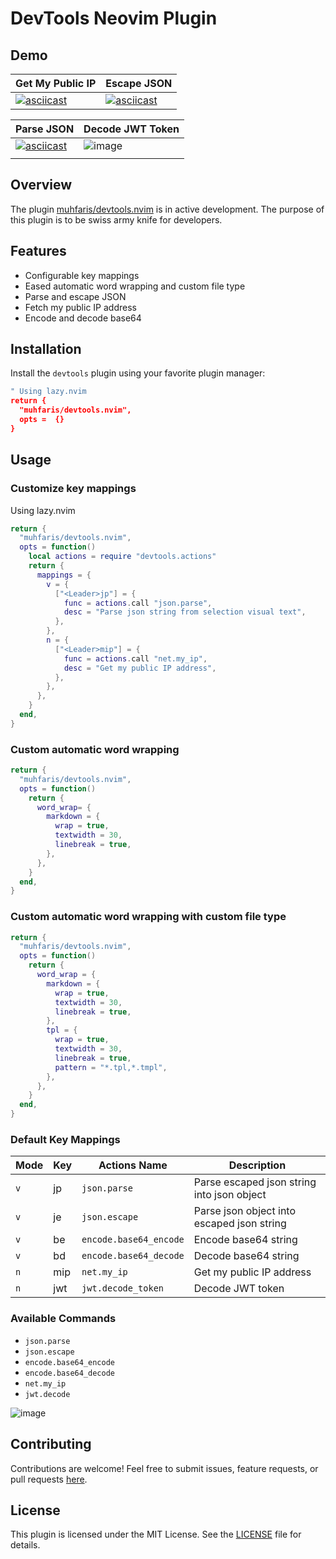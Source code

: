 # DevTools Neovim Plugin

## Demo

| Get My Public IP                                                                                                         | Escape JSON                                                                                                              |
| ------------------------------------------------------------------------------------------------------------------------ | ------------------------------------------------------------------------------------------------------------------------ |
| [![asciicast](https://asciinema.org/a/9Gs6j4HPcbXYdmVgR97f13I0J.svg)](https://asciinema.org/a/9Gs6j4HPcbXYdmVgR97f13I0J) | [![asciicast](https://asciinema.org/a/wdd7vhRRuBNT2Yi3j6Om8DgGx.svg)](https://asciinema.org/a/wdd7vhRRuBNT2Yi3j6Om8DgGx) |

| Parse JSON                                                                                                               | Decode JWT Token                                                                          |
| ------------------------------------------------------------------------------------------------------------------------ | ----------------------------------------------------------------------------------------- |
| [![asciicast](https://asciinema.org/a/5bTwLmv5TCffq4xgGrkOIQYiP.svg)](https://asciinema.org/a/5bTwLmv5TCffq4xgGrkOIQYiP) | ![image](https://github.com/user-attachments/assets/3bb9f0f7-7423-4b86-92b3-c19405021565) |
|                                                                                                                          |

## Overview

The plugin [muhfaris/devtools.nvim](https://github.com/muhfaris/devtools.nvim) is in active development. The purpose of this plugin is to be swiss army knife for developers.

## Features

- Configurable key mappings
- Eased automatic word wrapping and custom file type
- Parse and escape JSON
- Fetch my public IP address
- Encode and decode base64

## Installation

Install the `devtools` plugin using your favorite plugin manager:

```lua
" Using lazy.nvim
return {
  "muhfaris/devtools.nvim",
  opts =  {}
}
```

## Usage

### Customize key mappings

Using lazy.nvim

```lua
return {
  "muhfaris/devtools.nvim",
  opts = function()
    local actions = require "devtools.actions"
    return {
      mappings = {
        v = {
          ["<Leader>jp"] = {
            func = actions.call "json.parse",
            desc = "Parse json string from selection visual text",
          },
        },
        n = {
          ["<Leader>mip"] = {
            func = actions.call "net.my_ip",
            desc = "Get my public IP address",
          },
        },
      },
    }
  end,
}
```

### Custom automatic word wrapping

```lua
return {
  "muhfaris/devtools.nvim",
  opts = function()
    return {
      word_wrap= {
        markdown = {
          wrap = true,
          textwidth = 30,
          linebreak = true,
        },
      },
    }
  end,
}
```

### Custom automatic word wrapping with custom file type

```lua
return {
  "muhfaris/devtools.nvim",
  opts = function()
    return {
      word_wrap = {
        markdown = {
          wrap = true,
          textwidth = 30,
          linebreak = true,
        },
        tpl = {
          wrap = true,
          textwidth = 30,
          linebreak = true,
          pattern = "*.tpl,*.tmpl",
        },
      },
    }
  end,
}
```

### Default Key Mappings

| Mode | Key         | Actions Name           | Description                                |
| ---- | ----------- | ---------------------- | ------------------------------------------ |
| `v`  | <Leader>jp  | `json.parse`           | Parse escaped json string into json object |
| `v`  | <Leader>je  | `json.escape`          | Parse json object into escaped json string |
| `v`  | <Leader>be  | `encode.base64_encode` | Encode base64 string                       |
| `v`  | <Leader>bd  | `encode.base64_decode` | Decode base64 string                       |
| `n`  | <Leader>mip | `net.my_ip`            | Get my public IP address                   |
| `n`  | <Leader>jwt | `jwt.decode_token`     | Decode JWT token                           |

### Available Commands

- `json.parse`
- `json.escape`
- `encode.base64_encode`
- `encode.base64_decode`
- `net.my_ip`
- `jwt.decode`

![image](https://github.com/user-attachments/assets/f7cb4898-b929-47fc-8416-ebd1fa03e795)

## Contributing

Contributions are welcome! Feel free to submit issues, feature requests, or pull requests [here](https://github.com/username/devtools).

## License

This plugin is licensed under the MIT License. See the [LICENSE](./LICENSE) file for details.
